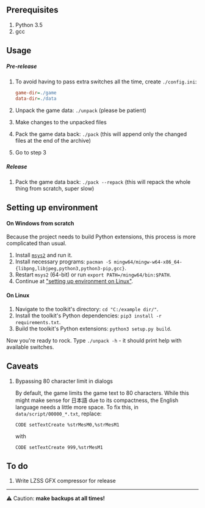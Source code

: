 ## Prerequisites

1. Python 3.5
2. gcc

## Usage

##### Pre-release

1. To avoid having to pass extra switches all the time, create `./config.ini`:

    ```ini
    game-dir=./game
    data-dir=./data
    ```

2. Unpack the game data: `./unpack` (please be patient)
3. Make changes to the unpacked files
4. Pack the game data back: `./pack` (this will append only the changed files
   at the end of the archive)
5. Go to step 3

##### Release

1. Pack the game data back: `./pack --repack` (this will repack the whole thing
   from scratch, super slow)

## Setting up environment

#### On Windows from scratch

Because the project needs to build Python extensions, this process is more
complicated than usual.

1. Install [`msys2`](http://www.msys2.org/) and run it.
2. Install necessary programs: `pacman -S
   mingw64/mingw-w64-x86_64-{libpng,libjpeg,python3,python3-pip,gcc}`.
3. Restart `msys2` (64-bit) or run `export PATH=/mingw64/bin:$PATH`.
4. Continue at ["setting up environment on Linux"](#on-linux).

#### On Linux

1. Navigate to the toolkit's directory: `cd "C:/example dir/"`.
2. Install the toolkit's Python dependencies: `pip3 install -r
   requirements.txt`.
3. Build the toolkit's Python extensions: `python3 setup.py build`.

Now you're ready to rock. Type `./unpack -h` - it should print help with
available switches.

## Caveats

1. Bypassing 80 character limit in dialogs

   By default, the game limits the game text to 80 characters. While this might
   make sense for 日本語 due to its compactness, the English language needs a
   little more space. To fix this, in `data/script/00000_*.txt`, replace:

   ```
   CODE setTextCreate %strMesM0,%strMesM1
   ```

   with

   ```
   CODE setTextCreate 999,%strMesM1
   ```


## To do

1. Write LZSS GFX compressor for release

---

:warning: Caution: **make backups at all times!**
